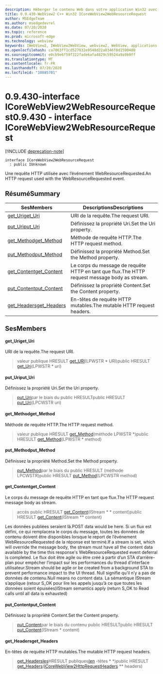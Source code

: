 ```yaml
---
description: Héberger le contenu Web dans votre application Win32 avec le contrôle Microsoft Edge WebView2
title: 0.9.430-WebView2 C++ Win32 ICoreWebView2WebResourceRequest
author: MSEdgeTeam
ms.author: msedgedevrel
ms.date: 07/20/2020
ms.topic: reference
ms.prod: microsoft-edge
ms.technology: webview
keywords: IWebView2, IWebView2WebView, webview2, WebView, applications Win32, Win32, Edge, ICoreWebView2, ICoreWebView2Host, contrôle de navigateur, html Edge
ms.openlocfilehash: ca7063ff1cd527032e9548d22a0346f8d1590480
ms.sourcegitcommit: e0cb9e6f59f222fade6afa4829c59524a9a9b9ff
ms.translationtype: MT
ms.contentlocale: fr-FR
ms.lasthandoff: 07/20/2020
ms.locfileid: "10885701"
---
```

# <span data-ttu-id="534e4-104">0.9.430-interface ICoreWebView2WebResourceRequest</span><span class="sxs-lookup"><span data-stu-id="534e4-104">0.9.430 - interface ICoreWebView2WebResourceRequest</span></span> 

[!INCLUDE [deprecation-note](../../includes/deprecation-note.md)]

```
interface ICoreWebView2WebResourceRequest
  : public IUnknown
```

<span data-ttu-id="534e4-105">Une requête HTTP utilisée avec l’événement WebResourceRequested.</span><span class="sxs-lookup"><span data-stu-id="534e4-105">An HTTP request used with the WebResourceRequested event.</span></span>

## <span data-ttu-id="534e4-106">Résumé</span><span class="sxs-lookup"><span data-stu-id="534e4-106">Summary</span></span>

 <span data-ttu-id="534e4-107">Ses</span><span class="sxs-lookup"><span data-stu-id="534e4-107">Members</span></span>                        | <span data-ttu-id="534e4-108">Descriptions</span><span class="sxs-lookup"><span data-stu-id="534e4-108">Descriptions</span></span>
--------------------------------|---------------------------------------------
[<span data-ttu-id="534e4-109">get_Uri</span><span class="sxs-lookup"><span data-stu-id="534e4-109">get_Uri</span></span>](#get_uri) | <span data-ttu-id="534e4-110">URI de la requête.</span><span class="sxs-lookup"><span data-stu-id="534e4-110">The request URI.</span></span>
[<span data-ttu-id="534e4-111">put_Uri</span><span class="sxs-lookup"><span data-stu-id="534e4-111">put_Uri</span></span>](#put_uri) | <span data-ttu-id="534e4-112">Définissez la propriété Uri.</span><span class="sxs-lookup"><span data-stu-id="534e4-112">Set the Uri property.</span></span>
[<span data-ttu-id="534e4-113">get_Method</span><span class="sxs-lookup"><span data-stu-id="534e4-113">get_Method</span></span>](#get_method) | <span data-ttu-id="534e4-114">Méthode de requête HTTP.</span><span class="sxs-lookup"><span data-stu-id="534e4-114">The HTTP request method.</span></span>
[<span data-ttu-id="534e4-115">put_Method</span><span class="sxs-lookup"><span data-stu-id="534e4-115">put_Method</span></span>](#put_method) | <span data-ttu-id="534e4-116">Définissez la propriété Method.</span><span class="sxs-lookup"><span data-stu-id="534e4-116">Set the Method property.</span></span>
[<span data-ttu-id="534e4-117">get_Content</span><span class="sxs-lookup"><span data-stu-id="534e4-117">get_Content</span></span>](#get_content) | <span data-ttu-id="534e4-118">Le corps du message de requête HTTP en tant que flux.</span><span class="sxs-lookup"><span data-stu-id="534e4-118">The HTTP request message body as stream.</span></span>
[<span data-ttu-id="534e4-119">put_Content</span><span class="sxs-lookup"><span data-stu-id="534e4-119">put_Content</span></span>](#put_content) | <span data-ttu-id="534e4-120">Définissez la propriété Content.</span><span class="sxs-lookup"><span data-stu-id="534e4-120">Set the Content property.</span></span>
[<span data-ttu-id="534e4-121">get_Headers</span><span class="sxs-lookup"><span data-stu-id="534e4-121">get_Headers</span></span>](#get_headers) | <span data-ttu-id="534e4-122">En-têtes de requête HTTP mutables.</span><span class="sxs-lookup"><span data-stu-id="534e4-122">The mutable HTTP request headers.</span></span>

## <span data-ttu-id="534e4-123">Ses</span><span class="sxs-lookup"><span data-stu-id="534e4-123">Members</span></span>

#### <span data-ttu-id="534e4-124">get_Uri</span><span class="sxs-lookup"><span data-stu-id="534e4-124">get_Uri</span></span> 

<span data-ttu-id="534e4-125">URI de la requête.</span><span class="sxs-lookup"><span data-stu-id="534e4-125">The request URI.</span></span>

> <span data-ttu-id="534e4-126">valeur publique HRESULT [get_URI](#get_uri)(LPWSTR \* URI)</span><span class="sxs-lookup"><span data-stu-id="534e4-126">public HRESULT [get_Uri](#get_uri)(LPWSTR \* uri)</span></span>

#### <span data-ttu-id="534e4-127">put_Uri</span><span class="sxs-lookup"><span data-stu-id="534e4-127">put_Uri</span></span> 

<span data-ttu-id="534e4-128">Définissez la propriété Uri.</span><span class="sxs-lookup"><span data-stu-id="534e4-128">Set the Uri property.</span></span>

> <span data-ttu-id="534e4-129">[put_Uri](#put_uri)par le biais du public HRESULT</span><span class="sxs-lookup"><span data-stu-id="534e4-129">public HRESULT [put_Uri](#put_uri)(LPCWSTR uri)</span></span>

#### <span data-ttu-id="534e4-130">get_Method</span><span class="sxs-lookup"><span data-stu-id="534e4-130">get_Method</span></span> 

<span data-ttu-id="534e4-131">Méthode de requête HTTP.</span><span class="sxs-lookup"><span data-stu-id="534e4-131">The HTTP request method.</span></span>

> <span data-ttu-id="534e4-132">valeur publique HRESULT [get_Method](#get_method)(méthode LPWSTR \*)</span><span class="sxs-lookup"><span data-stu-id="534e4-132">public HRESULT [get_Method](#get_method)(LPWSTR \* method)</span></span>

#### <span data-ttu-id="534e4-133">put_Method</span><span class="sxs-lookup"><span data-stu-id="534e4-133">put_Method</span></span> 

<span data-ttu-id="534e4-134">Définissez la propriété Method.</span><span class="sxs-lookup"><span data-stu-id="534e4-134">Set the Method property.</span></span>

> <span data-ttu-id="534e4-135">[put_Method](#put_method)par le biais du public HRESULT (méthode LPCWSTR)</span><span class="sxs-lookup"><span data-stu-id="534e4-135">public HRESULT [put_Method](#put_method)(LPCWSTR method)</span></span>

#### <span data-ttu-id="534e4-136">get_Content</span><span class="sxs-lookup"><span data-stu-id="534e4-136">get_Content</span></span> 

<span data-ttu-id="534e4-137">Le corps du message de requête HTTP en tant que flux.</span><span class="sxs-lookup"><span data-stu-id="534e4-137">The HTTP request message body as stream.</span></span>

> <span data-ttu-id="534e4-138">accès public HRESULT [get_Content](#get_content)(IStream \* \* content)</span><span class="sxs-lookup"><span data-stu-id="534e4-138">public HRESULT [get_Content](#get_content)(IStream \*\* content)</span></span>

<span data-ttu-id="534e4-139">Les données publiées seraient là.</span><span class="sxs-lookup"><span data-stu-id="534e4-139">POST data would be here.</span></span> <span data-ttu-id="534e4-140">Si un flux est défini, ce qui remplacera le corps du message, toutes les données de contenu doivent être disponibles lorsque le report de l’événement WebResourceRequested de la réponse est terminé.</span><span class="sxs-lookup"><span data-stu-id="534e4-140">If a stream is set, which will override the message body, the stream must have all the content data available by the time this response's WebResourceRequested event deferral is completed.</span></span> <span data-ttu-id="534e4-141">Le flux doit être agile ou être créé à partir d’un STA d’arrière-plan pour empêcher l’impact sur les performances du thread d’interface utilisateur.</span><span class="sxs-lookup"><span data-stu-id="534e4-141">Stream should be agile or be created from a background STA to prevent performance impact to the UI thread.</span></span> <span data-ttu-id="534e4-142">Null signifie qu’il n’y a pas de données de contenu.</span><span class="sxs-lookup"><span data-stu-id="534e4-142">Null means no content data.</span></span> <span data-ttu-id="534e4-143">La sémantique IStream s’applique (retour S_OK pour lire les appels jusqu’à ce que toutes les données soient épuisées)</span><span class="sxs-lookup"><span data-stu-id="534e4-143">IStream semantics apply (return S_OK to Read calls until all data is exhausted)</span></span>

#### <span data-ttu-id="534e4-144">put_Content</span><span class="sxs-lookup"><span data-stu-id="534e4-144">put_Content</span></span> 

<span data-ttu-id="534e4-145">Définissez la propriété Content.</span><span class="sxs-lookup"><span data-stu-id="534e4-145">Set the Content property.</span></span>

> <span data-ttu-id="534e4-146">[put_Content](#put_content)par le biais du contenu public HRESULT</span><span class="sxs-lookup"><span data-stu-id="534e4-146">public HRESULT [put_Content](#put_content)(IStream \* content)</span></span>

#### <span data-ttu-id="534e4-147">get_Headers</span><span class="sxs-lookup"><span data-stu-id="534e4-147">get_Headers</span></span> 

<span data-ttu-id="534e4-148">En-têtes de requête HTTP mutables.</span><span class="sxs-lookup"><span data-stu-id="534e4-148">The mutable HTTP request headers.</span></span>

> <span data-ttu-id="534e4-149">[get_Headersles](#get_headers)HRESULT publiques[(en](ICoreWebView2HttpRequestHeaders.md) -têtes \* \*)</span><span class="sxs-lookup"><span data-stu-id="534e4-149">public HRESULT [get_Headers](#get_headers)([ICoreWebView2HttpRequestHeaders](ICoreWebView2HttpRequestHeaders.md) \*\* headers)</span></span>

